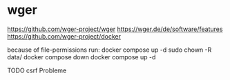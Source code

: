# wger
https://github.com/wger-project/wger
https://wger.de/de/software/features
https://github.com/wger-project/docker

because of file-permissions run:
docker compose up -d
sudo chown -R <USER> data/
docker compose down
docker compose up -d

TODO csrf Probleme